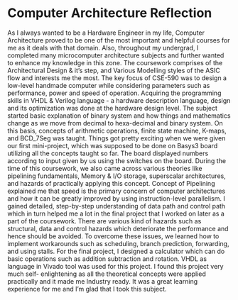# Computer Architecture Reflection
As I always wanted to be a Hardware Engineer in my life, Computer Architecture proved to be one of the most important and helpful courses for me as it deals with that domain. Also, throughout my undergrad, I completed many microcomputer architecture subjects and further wanted to enhance my knowledge in this zone. The coursework comprises of the Architectural Design & it’s step, and Various Modelling styles of the ASIC flow and interests me the most. The key focus of CSE-590 was to design a low-level handmade computer while considering parameters such as performance, power and speed of operation. Acquiring the programming skills in VHDL & Verilog language - a hardware description language, design and its optimization was done at the hardware design level.
The subject started basic explanation of binary system and how things and mathematics change as we move from decimal to hexa-decimal and binary system. On this basis, concepts of arithmetic operations, finite state machine, K-maps, and BCD_7Seg was taught. Things got pretty exciting when we were given our first mini-project, which was supposed to be done on Basys3 board utilizing all the concepts taught so far. The board displayed numbers according to input given by us using the switches on the board. 
During the time of this coursework, we also came across various theories like pipelining fundamentals, Memory & I/O storage, superscalar architectures, and hazards of practically applying this concept. Concept of Pipelining explained me that speed is the primary concern of computer architectures and how it can be greatly improved by using instruction-level parallelism. I gained detailed, step-by-step understanding of data path and control path which in turn helped me a lot in the final project that I worked on later as a part of the coursework. There are various kind of hazards such as structural, data and control hazards which deteriorate the performance and hence should be avoided. To overcome these issues, we learned how to implement workarounds such as scheduling, branch prediction, forwarding, and using stalls.
For the final project, I designed a calculator which can do basic operations such as addition subtraction and rotation. VHDL as language in Vivado tool was used for this project. I found this project very much self- enlightening as all the theoretical concepts were applied practically and it made me Industry ready. It was a great learning experience for me and I’m glad that I took this subject.
